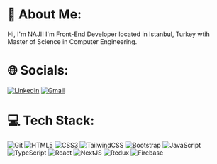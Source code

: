 # 💫 About Me:  
Hi, I'm NAJI!
I'm Front-End Developer located in Istanbul, Turkey wtih Master of Science in Computer Engineering.

# 🌐 Socials:
[![LinkedIn](https://img.shields.io/badge/LinkedIn-%230077B5.svg?style=for-the-badge&logo=linkedin&logoColor=white)](https://www.linkedin.com/in/naji-alhusami-b629b01a4/) 
[![Gmail](https://img.shields.io/badge/najihussami@gmail.com-%230077B5.svg?style=flat-badge&logo=Gmail&logoColor=white)](https://mailto:najihussami@gmail.com)


# 💻 Tech Stack:

  ![Git](https://img.shields.io/badge/Git-E84D31.svg?style=for-the-badge&logo=git&logoColor=ffffff)
  ![HTML5](https://img.shields.io/badge/HTML5-%23E44D27.svg?style=for-the-badge&logo=html5&logoColor=ffffff)
  ![CSS3](https://img.shields.io/badge/CSS3-%231572B6.svg?style=for-the-badge&logo=css3)
  ![TailwindCSS](https://img.shields.io/badge/tailwindcss-%2338B2AC.svg?style=for-the-badge&logo=tailwind-css&logoColor=white) 
  ![Bootstrap](https://img.shields.io/badge/Bootstrap-%2338B2AC.svg?style=for-the-badge&logo=bootstrap&logoColor=white) 
  ![JavaScript](https://img.shields.io/badge/javascript-%23323330.svg?style=for-the-badge&logo=javascript&logoColor=%23F7DF1E)
  ![TypeScript](https://img.shields.io/badge/typescript-%23007ACC.svg?style=for-the-badge&logo=typescript&logoColor=white)
  ![React](https://img.shields.io/badge/react-%2320232a.svg?style=for-the-badge&logo=react&logoColor=%2361DAFB)
  ![NextJS](https://img.shields.io/badge/-Next.js-010100?style=flat-square&logo=next.js&logoColor=ffffff)
  ![Redux](https://img.shields.io/badge/redux-%23593d88.svg?style=for-the-badge&logo=redux&logoColor=white)
  ![Firebase](https://img.shields.io/badge/firebase-%23039BE5.svg?style=for-the-badge&logo=firebase) 
